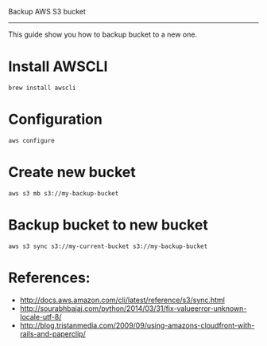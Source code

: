 Backup AWS S3 bucket
___

This guide show you how to backup bucket to a new one.

# Install AWSCLI

    brew install awscli

# Configuration

    aws configure

# Create new bucket

    aws s3 mb s3://my-backup-bucket

# Backup bucket to new bucket

    aws s3 sync s3://my-current-bucket s3://my-backup-bucket

# References:

 * http://docs.aws.amazon.com/cli/latest/reference/s3/sync.html
 * http://sourabhbajaj.com/python/2014/03/31/fix-valueerror-unknown-locale-utf-8/
 * http://blog.tristanmedia.com/2009/09/using-amazons-cloudfront-with-rails-and-paperclip/
